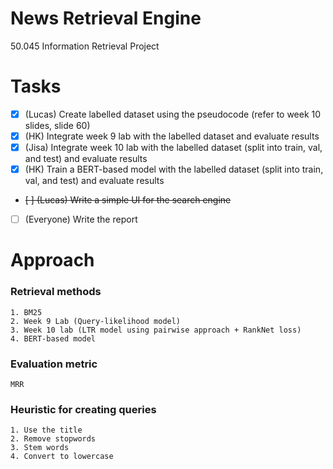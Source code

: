 # News Retrieval Engine

50.045 Information Retrieval Project

# Tasks

- [x] (Lucas) Create labelled dataset using the pseudocode (refer to week 10 slides, slide 60)
- [x] (HK) Integrate week 9 lab with the labelled dataset and evaluate results 
- [x] (Jisa) Integrate week 10 lab with the labelled dataset (split into train, val, and test) and evaluate results
- [x] (HK) Train a BERT-based model with the labelled dataset (split into train, val, and test) and evaluate results
- ~~[ ] (Lucas) Write a simple UI for the search engine~~
- [ ] (Everyone) Write the report

# Approach

### Retrieval methods

    1. BM25
    2. Week 9 Lab (Query-likelihood model)
    3. Week 10 lab (LTR model using pairwise approach + RankNet loss)
    4. BERT-based model

### Evaluation metric
    MRR

### Heuristic for creating queries
    1. Use the title
    2. Remove stopwords
    3. Stem words
    4. Convert to lowercase
